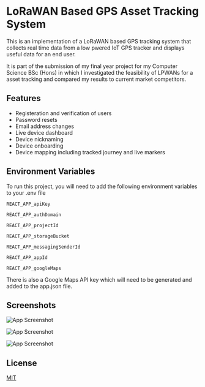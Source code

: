 
# LoRaWAN Based GPS Asset Tracking System

This is an implementation of a LoRaWAN based GPS tracking system that collects real time data from a low pwered IoT GPS tracker and displays useful data for an end user.

It is part of the submission of my final year project for my Computer Science BSc (Hons) in which I investigated the feasibility of LPWANs for a asset tracking and compared my results to current market competitors. 
## Features

- Registeration and verification of users
- Password resets
- Email address changes
- Live device dashboard
- Device nicknaming
- Device onboarding
- Device mapping including tracked journey and live markers


## Environment Variables

To run this project, you will need to add the following environment variables to your .env file

`REACT_APP_apiKey`

`REACT_APP_authDomain`

`REACT_APP_projectId`

`REACT_APP_storageBucket`

`REACT_APP_messagingSenderId`

`REACT_APP_appId`

`REACT_APP_googleMaps`

There is also a Google Maps API key which will need to be generated and added to the app.json file.

## Screenshots

![App Screenshot](./screenshots/login.PNG)

![App Screenshot](./screenshots/map.PNG)

![App Screenshot](./screenshots/dashboard.PNG)

## License

[MIT](https://choosealicense.com/licenses/mit/)
